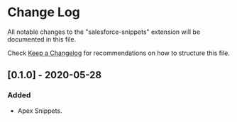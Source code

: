 # Change Log

All notable changes to the "salesforce-snippets" extension will be documented in this file.

Check [Keep a Changelog](http://keepachangelog.com/) for recommendations on how to structure this file.

## [0.1.0] - 2020-05-28

### Added

- Apex Snippets.
